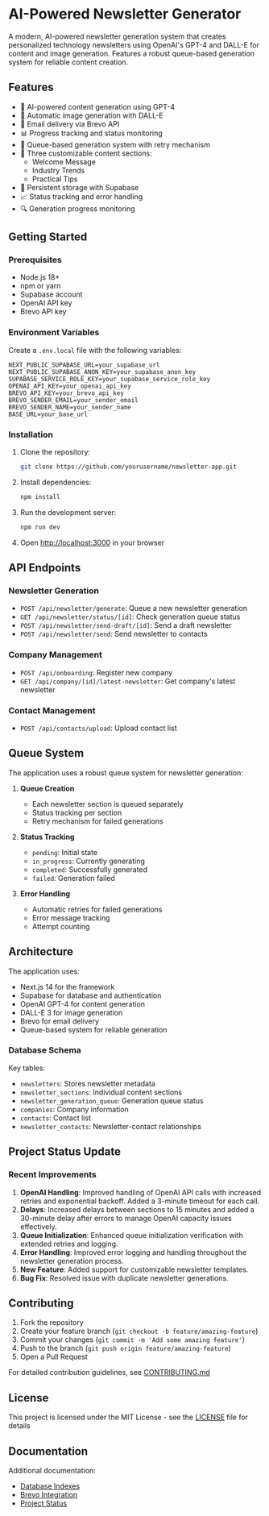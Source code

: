 # AI-Powered Newsletter Generator

A modern, AI-powered newsletter generation system that creates personalized technology newsletters using OpenAI's GPT-4 and DALL-E for content and image generation. Features a robust queue-based generation system for reliable content creation.

## Features

- 🤖 AI-powered content generation using GPT-4
- 🎨 Automatic image generation with DALL-E
- 📧 Email delivery via Brevo API
- 📊 Progress tracking and status monitoring
- 🔄 Queue-based generation system with retry mechanism
- 🎯 Three customizable content sections:
  - Welcome Message
  - Industry Trends
  - Practical Tips
- 💾 Persistent storage with Supabase
- 📈 Status tracking and error handling
- 🔍 Generation progress monitoring

## Getting Started

### Prerequisites

- Node.js 18+
- npm or yarn
- Supabase account
- OpenAI API key
- Brevo API key

### Environment Variables

Create a `.env.local` file with the following variables:

```env
NEXT_PUBLIC_SUPABASE_URL=your_supabase_url
NEXT_PUBLIC_SUPABASE_ANON_KEY=your_supabase_anon_key
SUPABASE_SERVICE_ROLE_KEY=your_supabase_service_role_key
OPENAI_API_KEY=your_openai_api_key
BREVO_API_KEY=your_brevo_api_key
BREVO_SENDER_EMAIL=your_sender_email
BREVO_SENDER_NAME=your_sender_name
BASE_URL=your_base_url
```

### Installation

1. Clone the repository:
   ```bash
   git clone https://github.com/yourusername/newsletter-app.git
   ```

2. Install dependencies:
   ```bash
   npm install
   ```

3. Run the development server:
   ```bash
   npm run dev
   ```

4. Open [http://localhost:3000](http://localhost:3000) in your browser

## API Endpoints

### Newsletter Generation
- `POST /api/newsletter/generate`: Queue a new newsletter generation
- `GET /api/newsletter/status/[id]`: Check generation queue status
- `POST /api/newsletter/send-draft/[id]`: Send a draft newsletter
- `POST /api/newsletter/send`: Send newsletter to contacts

### Company Management
- `POST /api/onboarding`: Register new company
- `GET /api/company/[id]/latest-newsletter`: Get company's latest newsletter

### Contact Management
- `POST /api/contacts/upload`: Upload contact list

## Queue System

The application uses a robust queue system for newsletter generation:

1. **Queue Creation**
   - Each newsletter section is queued separately
   - Status tracking per section
   - Retry mechanism for failed generations

2. **Status Tracking**
   - `pending`: Initial state
   - `in_progress`: Currently generating
   - `completed`: Successfully generated
   - `failed`: Generation failed

3. **Error Handling**
   - Automatic retries for failed generations
   - Error message tracking
   - Attempt counting

## Architecture

The application uses:
- Next.js 14 for the framework
- Supabase for database and authentication
- OpenAI GPT-4 for content generation
- DALL-E 3 for image generation
- Brevo for email delivery
- Queue-based system for reliable generation

### Database Schema

Key tables:
- `newsletters`: Stores newsletter metadata
- `newsletter_sections`: Individual content sections
- `newsletter_generation_queue`: Generation queue status
- `companies`: Company information
- `contacts`: Contact list
- `newsletter_contacts`: Newsletter-contact relationships

## Project Status Update

### Recent Improvements
1. **OpenAI Handling**: Improved handling of OpenAI API calls with increased retries and exponential backoff. Added a 3-minute timeout for each call.
2. **Delays**: Increased delays between sections to 15 minutes and added a 30-minute delay after errors to manage OpenAI capacity issues effectively.
3. **Queue Initialization**: Enhanced queue initialization verification with extended retries and logging.
4. **Error Handling**: Improved error logging and handling throughout the newsletter generation process.
5. **New Feature**: Added support for customizable newsletter templates.
6. **Bug Fix**: Resolved issue with duplicate newsletter generations.

## Contributing

1. Fork the repository
2. Create your feature branch (`git checkout -b feature/amazing-feature`)
3. Commit your changes (`git commit -m 'Add some amazing feature'`)
4. Push to the branch (`git push origin feature/amazing-feature`)
5. Open a Pull Request

For detailed contribution guidelines, see [CONTRIBUTING.md](CONTRIBUTING.md)

## License

This project is licensed under the MIT License - see the [LICENSE](LICENSE) file for details

## Documentation

Additional documentation:
- [Database Indexes](docs/DATABASE_INDEXES.md)
- [Brevo Integration](docs/BREVO_INTEGRATION.md)
- [Project Status](PROJECT_STATUS.md)
